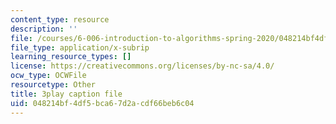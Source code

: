 ```yaml
---
content_type: resource
description: ''
file: /courses/6-006-introduction-to-algorithms-spring-2020/048214bf4df5bca67d2acdf66beb6c04_oS9aPzUNG-s.srt
file_type: application/x-subrip
learning_resource_types: []
license: https://creativecommons.org/licenses/by-nc-sa/4.0/
ocw_type: OCWFile
resourcetype: Other
title: 3play caption file
uid: 048214bf-4df5-bca6-7d2a-cdf66beb6c04
---
```

